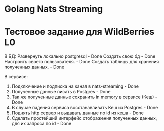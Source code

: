# Golang Nats Streaming

# Тестовое задание для WildBerries L0
В БД:
Развернуть локально postgresql - Done
Создать свою бд - Done
Настроить своего пользователя. - Done
Создать таблицы для хранения полученных данных. - Done

В сервисе:
1. Подключение и подписка на канал в nats-streaming - Done
2. Полученные данные писать в Postgres - Done
3. Так же полученные данные сохранить in memory в сервисе (Кеш) - Done
4. В случае падения сервиса восстанавливать Кеш из Postgres - Done
5. Поднять http сервер и выдавать данные по id из кеша - Done
6. Сделать простейший интерфейс отображения полученных данных, для
их запроса по id - Done



